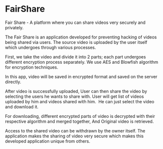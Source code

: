 # FairShare
Fair Share - A platform where you can share videos very securely and privately. 

The Fair Share is an application developed for preventing hacking of videos being shared via users. The source video is uploaded by the user itself which undergoes through various processes. 

First, we take the video and divide it into 2 parts; each part undergoes different encryption process separately. We use AES and Blowfish algorithm for encryption techniques. 

In this app, video will be saved in encrypted format and saved on the server directly.

After video is successfully uploaded, User can then share the video by selecting the users he wants to share with. User will get list of videos uploaded by him and videos shared with him.  He can just select the video and download it.

For downloading, different encrypted parts of video is decrypted with their respective algorithm and merged together, And Original video is retrieved. 

Access to the shared video can be withdrawn by the owner itself. The application makes the sharing of video very secure which makes this developed application unique from others.
